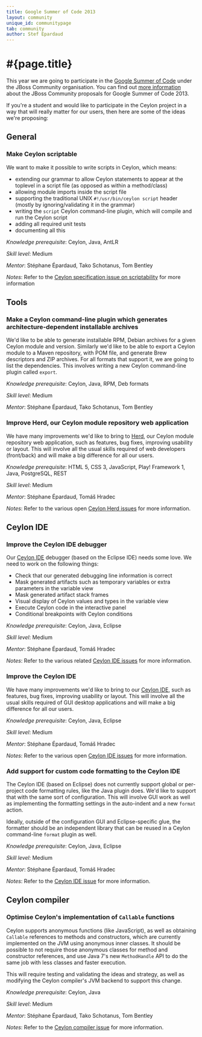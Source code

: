 ```yaml
---
title: Google Summer of Code 2013
layout: community
unique_id: communitypage
tab: community
author: Stef Epardaud
---
```

# #{page.title}

This year we are going to participate in the [Google Summer of Code](https://google-melange.appspot.com/gsoc/homepage/google/gsoc2013) 
under the JBoss Community organisation. You can find out [more information](https://community.jboss.org/wiki/GSOC13Ideas)
about the JBoss Community proposals for Google Summer of Code 2013.

If you're a student and would like
to participate in the Ceylon project in a way that will really matter for our users, then here are some of the ideas we're proposing:

## General

### Make Ceylon scriptable

We want to make it possible to write scripts in Ceylon, which means:

- extending our grammar to allow Ceylon statements to appear at the toplevel in a script file (as opposed as within a method/class)
- allowing module imports inside the script file
- supporting the traditional UNIX `#!/usr/bin/ceylon script` header (mostly by ignoring/validating it in the grammar)
- writing the `script` Ceylon command-line plugin, which will compile and run the Ceylon script
- adding all required unit tests
- documenting all this
 
_Knowledge prerequisite_: Ceylon, Java, AntLR
 
_Skill level_: Medium
 
_Mentor_: Stéphane Épardaud, Tako Schotanus, Tom Bentley
 
_Notes_: Refer to the [Ceylon specification issue on scriptability](https://github.com/ceylon/ceylon-spec/issues/200) for more information

## Tools

### Make a Ceylon command-line plugin which generates architecture-dependent installable archives

We'd like to be able to generate installable RPM, Debian archives for a given Ceylon module and version. Similarly we'd like to
be able to export a Ceylon module to a Maven repository, with POM file, and generate Brew descriptors and ZIP archives. For all
formats that support it, we are going to list the dependencies. This involves writing a new Ceylon command-line plugin called `export`.

_Knowledge prerequisite_: Ceylon, Java, RPM, Deb formats
 
_Skill level_: Medium
 
_Mentor_: Stéphane Épardaud, Tako Schotanus, Tom Bentley
 
### Improve Herd, our Ceylon module repository web application

We have many improvements we'd like to bring to [Herd](http://modules.ceylon-lang.org), our Ceylon module repository web application, 
such as features, bug fixes, improving
usability or layout. This will involve all the usual skills required of web developers (front/back) and will make a big difference for
all our users.
 
_Knowledge prerequisite_: HTML 5, CSS 3, JavaScript, Play! Framework 1, Java, PostgreSQL, REST
 
_Skill level_: Medium
 
_Mentor_: Stéphane Épardaud, Tomáš Hradec
 
_Notes_: Refer to the various open [Ceylon Herd issues](https://github.com/ceylon/ceylon-herd/issues?state=open) for more information.

## Ceylon IDE

### Improve the Ceylon IDE debugger

Our [Ceylon IDE](http://ceylon-lang.org/documentation/1.0/ide/) debugger (based on the Eclipse IDE) needs some love.
We need to work on the following things:

- Check that our generated debugging line information is correct
- Mask generated artifacts such as temporary variables or extra parameters in the variable view
- Mask generated artifact stack frames
- Visual display of Ceylon values and types in the variable view
- Execute Ceylon code in the interactive panel
- Conditional breakpoints with Ceylon conditions

_Knowledge prerequisite_: Ceylon, Java, Eclipse

_Skill level_: Medium
 
_Mentor_: Stéphane Épardaud, Tomáš Hradec
 
_Notes_: Refer to the various related [Ceylon IDE issues](https://github.com/ceylon/ceylon-ide-eclipse/issues/search?q=debug) for more information.

### Improve the Ceylon IDE

We have many improvements we'd like to bring to our [Ceylon IDE](http://ceylon-lang.org/documentation/1.0/ide/), 
such as features, bug fixes, improving usability or layout. This will involve all the usual skills required of GUI desktop applications
and will make a big difference for all our users.

_Knowledge prerequisite_: Ceylon, Java, Eclipse
 
_Skill level_: Medium
 
_Mentor_: Stéphane Épardaud, Tomáš Hradec
 
_Notes_: Refer to the various open [Ceylon IDE issues](https://github.com/ceylon/ceylon-ide-eclipse/issues?state=open) for more information.

### Add support for custom code formatting to the Ceylon IDE

The Ceylon IDE (based on Eclipse) does not currently support global or per-project code formatting rules, like the Java plugin does.
We'd like to support that with the same sort of configuration. This will involve GUI work as well as implementing the formatting
settings in the auto-indent and a new `format` action.

Ideally, outside of the configuration GUI and Eclipse-specific glue, the formatter should be an independent library that can be
reused in a Ceylon command-line `format` plugin as well.

_Knowledge prerequisite_: Ceylon, Java, Eclipse
 
_Skill level_: Medium
 
_Mentor_: Stéphane Épardaud, Tomáš Hradec
 
_Notes_: Refer to the [Ceylon IDE issue](https://github.com/ceylon/ceylon-ide-eclipse/issues/385) for more information.

## Ceylon compiler

### Optimise Ceylon's implementation of `Callable` functions

Ceylon supports anonymous functions (like JavaScript), as well as obtaining `Callable` references to methods and constructors, which
are currently implemented on the JVM using anonymous inner classes. It should be possible to not require those anonymous classes
for method and constructor references, and use Java 7's new `MethodHandle` API to do the same job with less classes and faster
execution.

This will require testing and validating the ideas and strategy, as well as modifying the Ceylon compiler's JVM backend to support this
change.

_Knowledge prerequisite_: Ceylon, Java
 
_Skill level_: Medium
 
_Mentor_: Stéphane Épardaud, Tako Schotanus, Tom Bentley
 
_Notes_: Refer to the [Ceylon compiler issue](https://github.com/ceylon/ceylon-compiler/issues/557) for more information.